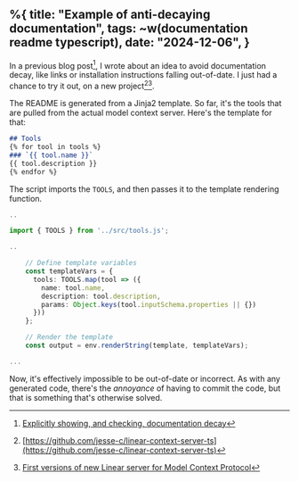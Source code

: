 %{
    title: "Example of anti-decaying documentation",
    tags: ~w(documentation readme typescript),
    date: "2024-12-06",
}
---
In a previous blog post[^1], I wrote about an idea to avoid documentation decay, like links or installation instructions falling out-of-date. I just had a chance to try it out, on a new project[^2][^3].

The README is generated from a Jinja2 template. So far, it's the tools that are pulled from the actual model context server. Here's the template for that:

```markdown
## Tools
{% for tool in tools %}
### `{{ tool.name }}`
{{ tool.description }}
{% endfor %}
```

The script imports the `TOOLS`, and then passes it to the template rendering function.

```typescript
..

import { TOOLS } from '../src/tools.js';

..

    // Define template variables
    const templateVars = {
      tools: TOOLS.map(tool => ({
        name: tool.name,
        description: tool.description,
        params: Object.keys(tool.inputSchema.properties || {})
      }))
    };

    // Render the template
    const output = env.renderString(template, templateVars);

...
```

Now, it's effectively impossible to be out-of-date or incorrect. As with any generated code, there's the _annoyance_ of having to commit the code, but that is something that's otherwise solved.

[^1]: [Explicitly showing, and checking, documentation decay](explicitly-showing-and-checking-documentation-decay)
[^2]: [https://github.com/jesse-c/linear-context-server-ts](https://github.com/jesse-c/linear-context-server-ts)
[^3]: [First versions of new Linear server for Model Context Protocol](new-linear-model-context-server)
[^4]: [](https://github.com/jesse-c/personal-site/blob/602728c9e80ea40c94b5fbb4b72c95d63d098f7f/priv/blog/posts/example-of-anti-decaying-documentation.md?plain=1#L9)
